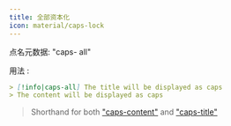 ```yaml
---
title: 全部资本化
icon: material/caps-lock
---
```


点名元数据: "caps- all"

用法 :
```md
> [!info|caps-all] The title will be displayed as caps
> The content will be displayed as caps
```
> Shorthand for both ["caps-content"](../content-styling/page-6.md) and ["caps-title"](../title-styling/page-16.md)
